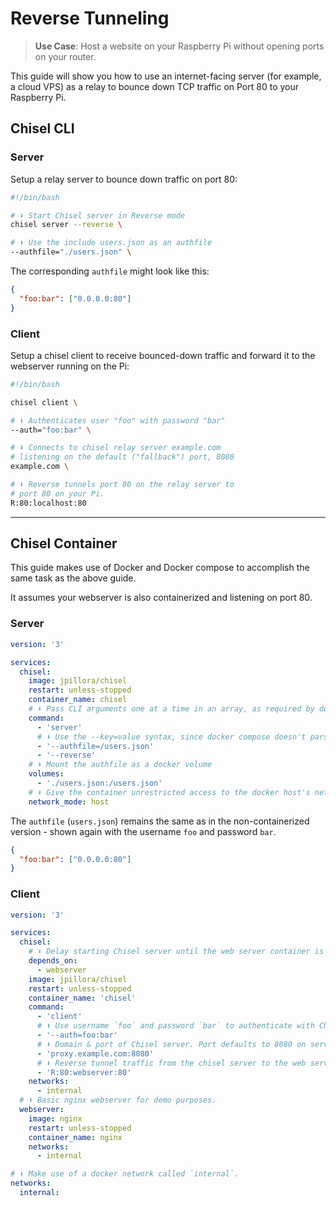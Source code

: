 # Reverse Tunneling

> **Use Case**: Host a website on your Raspberry Pi without opening ports on your router.

This guide will show you how to use an internet-facing server (for example, a cloud VPS) as a relay to bounce down TCP traffic on Port 80 to your Raspberry Pi.

## Chisel CLI

### Server

Setup a relay server to bounce down traffic on port 80:

```bash
#!/bin/bash

# ⬇️ Start Chisel server in Reverse mode
chisel server --reverse \

# ⬇️ Use the include users.json as an authfile
--authfile="./users.json" \
```

The corresponding `authfile` might look like this:

```json
{
  "foo:bar": ["0.0.0.0:80"]
}
```

### Client

Setup a chisel client to receive bounced-down traffic and forward it to the webserver running on the Pi:

```bash
#!/bin/bash

chisel client \

# ⬇️ Authenticates user "foo" with password "bar"
--auth="foo:bar" \

# ⬇️ Connects to chisel relay server example.com
# listening on the default ("fallback") port, 8080
example.com \

# ⬇️ Reverse tunnels port 80 on the relay server to
# port 80 on your Pi.
R:80:localhost:80
```

---

## Chisel Container

This guide makes use of Docker and Docker compose to accomplish the same task as the above guide.

It assumes your webserver is also containerized and listening on port 80.

### Server

```yaml
version: '3'

services:
  chisel:
    image: jpillora/chisel
    restart: unless-stopped
    container_name: chisel
    # ⬇️ Pass CLI arguments one at a time in an array, as required by docker compose.
    command:
      - 'server'
      # ⬇️ Use the --key=value syntax, since docker compose doesn't parse whitespace well.
      - '--authfile=/users.json'
      - '--reverse'
    # ⬇️ Mount the authfile as a docker volume
    volumes:
      - './users.json:/users.json'
    # ⬇️ Give the container unrestricted access to the docker host's network
    network_mode: host
```

The `authfile` (`users.json`) remains the same as in the non-containerized version - shown again with the username `foo` and password `bar`.

```json
{
  "foo:bar": ["0.0.0.0:80"]
}
```

### Client

```yaml
version: '3'

services:
  chisel:
    # ⬇️ Delay starting Chisel server until the web server container is started.
    depends_on:
      - webserver
    image: jpillora/chisel
    restart: unless-stopped
    container_name: 'chisel'
    command:
      - 'client'
      # ⬇️ Use username `foo` and password `bar` to authenticate with Chisel server.
      - '--auth=foo:bar'
      # ⬇️ Domain & port of Chisel server. Port defaults to 8080 on server, but must be manually set on client.
      - 'proxy.example.com:8080'
      # ⬇️ Reverse tunnel traffic from the chisel server to the web server container, identified in Docker using DNS by its service name `webserver`.
      - 'R:80:webserver:80'
    networks:
      - internal
  # ⬇️ Basic nginx webserver for demo purposes.
  webserver:
    image: nginx
    restart: unless-stopped
    container_name: nginx
    networks:
      - internal

# ⬇️ Make use of a docker network called `internal`.
networks:
  internal:
```
